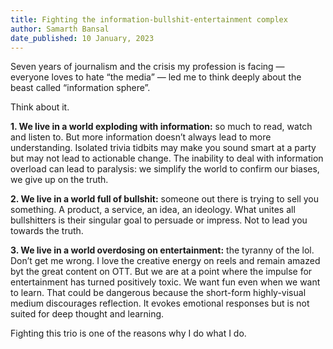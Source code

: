 ```yaml
---
title: Fighting the information-bullshit-entertainment complex
author: Samarth Bansal
date_published: 10 January, 2023
---
```


Seven years of journalism and the crisis my profession is facing — everyone loves to hate “the media” — led me to think deeply about the beast called “information sphere”.

Think about it.

**1. We live in a world exploding with information:** so much to read, watch and listen to. But more information doesn’t always lead to more understanding. Isolated trivia tidbits may make you sound smart at a party but may not lead to actionable change. The inability to deal with information overload can lead to paralysis: we simplify the world to confirm our biases, we give up on the truth.

**2. We live in a world full of bullshit:** someone out there is trying to sell you something. A product, a service, an idea, an ideology. What unites all bullshitters is their singular goal to persuade or impress. Not to lead you towards the truth.

**3. We live in a world overdosing on entertainment:** the tyranny of the lol. Don’t get me wrong. I love the creative energy on reels and remain amazed byt the great content on OTT. But we are at a point where the impulse for entertainment has turned positively toxic. We want fun even when we want to learn. That could be dangerous because the short-form highly-visual medium discourages reflection. It evokes emotional responses but is not suited for deep thought and learning.

Fighting this trio is one of the reasons why I do what I do.